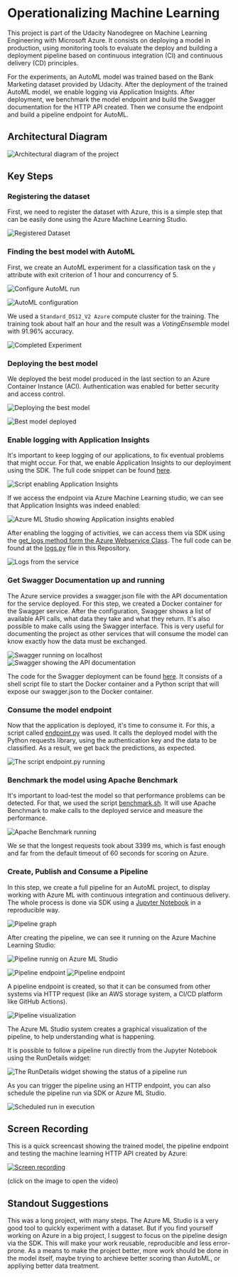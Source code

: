# Operationalizing Machine Learning

This project is part of the Udacity Nanodegree on Machine Learning Engineering with Microsoft Azure. It consists on deploying a model in production, using monitoring tools to evaluate the deploy and building a deployment pipeline based on continuous integration (CI) and continuous delivery (CD) principles.

For the experiments, an AutoML model was trained based on the Bank Marketing dataset provided by Udacity. After the deployment of the trained AutoML model, we enable logging via Application Insights. After deployment, we benchmark the model endpoint and build the Swagger documentation for the HTTP API created. Then we consume the endpoint and build a pipeline endpoint for AutoML.

## Architectural Diagram
![Architectural diagram of the project](https://raw.githubusercontent.com/reis-r/nd00333_AZMLND_C2/master/architectural_diagram.png)

## Key Steps
### Registering the dataset
First, we need to register the dataset with Azure, this is a simple step that can be easily done using the Azure Machine Learning Studio.

![Registered Dataset](https://raw.githubusercontent.com/reis-r/nd00333_AZMLND_C2/master/screenshots/registered_datasets.PNG)

### Finding the best model with AutoML
First, we create an AutoML experiment for a classification task on the `y` attribute with exit criterion of 1 hour and concurrency of 5.

![Configure AutoML run](https://raw.githubusercontent.com/reis-r/nd00333_AZMLND_C2/master/screenshots/configure_run.PNG)

![AutoML configuration](https://raw.githubusercontent.com/reis-r/nd00333_AZMLND_C2/master/screenshots/automl_tweaks.PNG)

We used a `Standard_DS12_V2 Azure` compute cluster for the training. The training took about half an hour and the result was a *VotingEnsemble* model with 91.96% accuracy.

![Completed Experiment](https://raw.githubusercontent.com/reis-r/nd00333_AZMLND_C2/master/screenshots/completed_experiment.PNG)

### Deploying the best model
We deployed the best model produced in the last section to an Azure Container Instance (ACI). Authentication was enabled for better security and access control.

![Deploying the best model](https://raw.githubusercontent.com/reis-r/nd00333_AZMLND_C2/master/screenshots/deploying.PNG)

![Best model deployed](https://raw.githubusercontent.com/reis-r/Operationalizing-Machine-Learning/master/screenshots/endpoint.PNG)

### Enable logging with Application Insights
It's important to keep logging of our applications, to fix eventual problems that might occur. For that, we enable Application Insights to our deployiment using the SDK. The full code snippet can be found [here](https://github.com/reis-r/nd00333_AZMLND_C2/blob/master/code/enable_Application_Insights.py).

![Script enabling Application Insights](https://raw.githubusercontent.com/reis-r/nd00333_AZMLND_C2/master/screenshots/enable_application_insights.PNG)

If we access the endpoint via Azure Machine Learning studio, we can see that Application Insights was indeed enabled:

![Azure ML Studio showing Application insights enabled](https://raw.githubusercontent.com/reis-r/Operationalizing-Machine-Learning/master/screenshots/application_insights_is_enabled.PNG)

After enabling the logging of activities, we can access them via SDK using the [get_logs method form the Azure Webservice Class](https://docs.microsoft.com/en-us/python/api/azureml-core/azureml.core.webservice(class)?view=azure-ml-py#get-logs-num-lines-5000--init-false-). The full code can be found at the [logs.py](https://github.com/reis-r/nd00333_AZMLND_C2/blob/master/code/logs.py) file in this Repository.

![Logs from the service](https://raw.githubusercontent.com/reis-r/nd00333_AZMLND_C2/master/screenshots/logs.PNG)

### Get Swagger Documentation up and running
The Azure service provides a swagger.json file with the API documentation for the service deployed. For this step, we created a Docker container for the Swagger service. After the configuration, Swagger shows a list of available API calls, what data they take and what they return. It's also possible to make calls using the Swagger interface. This is very useful for documenting the project as other services that will consume the model can know exactly how the data must be exchanged.

![Swagger running on localhost](https://raw.githubusercontent.com/reis-r/Operationalizing-Machine-Learning/master/screenshots/swagger.PNG)
![Swagger showing the API documentation](https://raw.githubusercontent.com/reis-r/Operationalizing-Machine-Learning/master/screenshots/swagger_methods.PNG)

The code for the Swagger deployment can be found [here](https://github.com/reis-r/Operationalizing-Machine-Learning/tree/master/code/swagger). It consists of a shell script file to start the Docker container and a Python script that will expose our swagger.json to the Docker container.

### Consume the model endpoint
Now that the application is deployed, it's time to consume it. For this, a script called [endpoint.py](https://github.com/reis-r/Operationalizing-Machine-Learning/blob/master/code/endpoint.py) was used. It calls the deployed model with the Python requests library, using the authentication key and the data to be classified. As a result, we get back the predictions, as expected.

![The script endpoint.py running](https://raw.githubusercontent.com/reis-r/Operationalizing-Machine-Learning/master/screenshots/endpoint_python_script_working.PNG)

### Benchmark the model using Apache Benchmark
It's important to load-test the model so that performance problems can be detected. For that, we used the script [benchmark.sh](https://github.com/reis-r/Operationalizing-Machine-Learning/blob/master/code/benchmark.sh). It will use Apache Benchmark to make calls to the deployed service and measure the performance.

![Apache Benchmark running](https://raw.githubusercontent.com/reis-r/Operationalizing-Machine-Learning/master/screenshots/apache_benchmark_running.PNG)

We se that the longest requests took about 3399 ms, which is fast enough and far from the default timeout of 60 seconds for scoring on Azure.

### Create, Publish and Consume a Pipeline
In this step, we create a full pipeline for an AutoML project, to display working with Azure ML with continuous integration and continuous delivery. The whole process is done via SDK using a [Jupyter Notebook](https://github.com/reis-r/Operationalizing-Machine-Learning/blob/master/code/aml-pipelines-with-automated-machine-learning-step.ipynb) in a reproducible way.

![Pipeline graph](https://raw.githubusercontent.com/reis-r/Operationalizing-Machine-Learning/master/screenshots/pipeline_graph.png)

After creating the pipeline, we can see it running on the Azure Machine Learning Studio:

![Pipeline runnig on Azure ML Studio](https://raw.githubusercontent.com/reis-r/Operationalizing-Machine-Learning/master/screenshots/pipeline_run.png)


![Pipeline endpoint](https://raw.githubusercontent.com/reis-r/Operationalizing-Machine-Learning/master/screenshots/pipeline_endpoint.png)
![Pipeline endpoint](https://raw.githubusercontent.com/reis-r/Operationalizing-Machine-Learning/master/screenshots/published_pipeline.png)

A pipeline endpoint is created, so that it can be consumed from other systems via HTTP request (like an AWS storage system, a CI/CD platform like GitHub Actions).

![Pipeline visualization](https://raw.githubusercontent.com/reis-r/Operationalizing-Machine-Learning/master/screenshots/dataset_automl_module.png)

The Azure ML Studio system creates a graphical visualization of the pipeline, to help understanding what is happening.

It is possible to follow a pipeline run directly from the Jupyter Notebook using the RunDetails widget:

![The RunDetails widget showing the status of a pipeline run](https://raw.githubusercontent.com/reis-r/Operationalizing-Machine-Learning/master/screenshots/run_details.png)

As you can trigger the pipeline using an HTTP endpoint, you can also schedule the pipeline run via SDK or Azure ML Studio.

![Scheduled run in execution](https://raw.githubusercontent.com/reis-r/Operationalizing-Machine-Learning/master/screenshots/scheduled_run.png)

## Screen Recording

This is a quick screencast showing the trained model, the pipeline endpoint and testing the machine learning HTTP API created by Azure:

[![Screen recording](https://img.youtube.com/vi/DxCXNT5-WhM/0.jpg)](https://www.youtube.com/watch?v=DxCXNT5-WhM)

(click on the image to open the video)

## Standout Suggestions
This was a long project, with many steps. The Azure ML Studio is a very good tool to quickly experiment with a dataset. But if you find yourself working on Azure in a big project, I suggest to focus on the pipeline design via the SDK. This will make your work reusable, reproducible and less error-prone.
As a means to make the project better, more work should be done in the model itself, maybe trying to archieve better scoring than AutoML, or appliying better data treatment.

